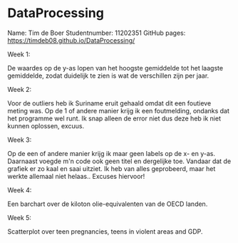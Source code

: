# DataProcessing

Name: Tim de Boer
Studentnumber: 11202351
GitHub pages: https://timdeb08.github.io/DataProcessing/

Week 1:

De waardes op de y-as lopen van het hoogste gemiddelde tot het laagste gemiddelde, zodat duidelijk te zien is wat de verschillen zijn per jaar.

Week 2:

Voor de outliers heb ik Suriname eruit gehaald omdat dit een foutieve meting was.
Op de 1 of andere manier krijg ik een foutmelding, ondanks dat het programme wel runt. Ik snap alleen de error niet dus deze heb ik niet kunnen oplossen, excuus.

Week 3:

Op de een of andere manier krijg ik maar geen labels op de x- en y-as. Daarnaast voegde m'n code ook geen titel en dergelijke toe. Vandaar dat de grafiek er zo kaal en saai uitziet. Ik heb van alles
geprobeerd, maar het werkte allemaal niet helaas.. Excuses hiervoor!

Week 4:

Een barchart over de kiloton olie-equivalenten van de OECD landen.

Week 5:

Scatterplot over teen pregnancies, teens in violent areas and GDP.
